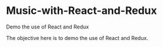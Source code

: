 # Music-with-React-and-Redux
Demo the use of React and Redux


The objective here is to demo the use of React and Redux.
